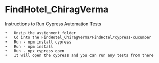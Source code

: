 # FindHotel_ChiragVerma


Instructions to Run Cypress Automation Tests


	•	Unzip the assignment folder
	•	Cd into the FindHotel_ChiragVerma/FindHotel/cypress-cucumber 
	•	Run - npm install cypress
	•	Run - npm install
	•	Run - npx cypress open
	•	It will open the cypress and you can run any tests from there
